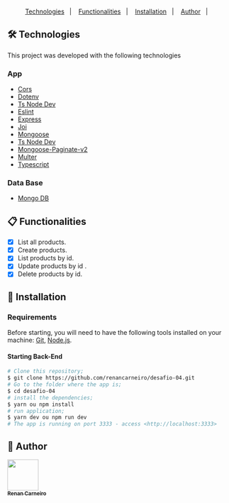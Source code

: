 <h1 align="center">
  <br />
  <a href="https://www.linkedin.com/in/renancc/">
  </a>
</h1>
<p align="center">
  <a href="#-tecnologias">Technologies</a>&nbsp;&nbsp;&nbsp;|&nbsp;&nbsp;&nbsp;
    <a href="#clipboard-Funcionalidades">Functionalities</a>&nbsp;&nbsp;&nbsp;|&nbsp;&nbsp;&nbsp;
  <a href="#closed_book-instalação">Installation</a>&nbsp;&nbsp;&nbsp;|&nbsp;&nbsp;&nbsp;
  <a href="#man-Autor">Author</a>&nbsp;&nbsp;&nbsp;|&nbsp;&nbsp;&nbsp;
</p>

## 🛠 Technologies

This project was developed with the following technologies

### App

- [Cors](#)
- [Dotenv](#)
- [Ts Node Dev](#)
- [Eslint](#)
- [Express](#)
- [Joi](#)
- [Mongoose](#)
- [Ts Node Dev](#)
- [Mongoose-Paginate-v2](#)
- [Multer](#)
- [Typescript](#)











### Data Base

- [Mongo DB](https://www.mongodb.com/atlas/database)


## :clipboard: Functionalities

  - [x] List all products.
  - [x] Create products.
  - [x] List products by id.
  - [x] Update products by id .
  - [x] Delete products by id.

## :closed_book: Installation

### Requirements

Before starting, you will need to have the following tools installed on your machine:
[Git](https://git-scm.com), [Node.js](https://nodejs.org/en/).

#### Starting Back-End

```bash
# Clone this repository;
$ git clone https://github.com/renancarneiro/desafio-04.git
# Go to the folder where the app is;
$ cd desafio-04
# install the dependencies;
$ yarn ou npm install
# run application;
$ yarn dev ou npm run dev
# The app is running on port 3333 - access <http://localhost:3333>
```

## :man: Author

<a href="https://github.com/renancarneiro/">
 <img src="https://avatars.githubusercontent.com/u/29383523?v=4" width="70px;" alt=""/>
 <br />
 <sub><b>Renan Carneiro</b></sub>
</a>
<a href="https://www.linkedin.com/in/renancc/">
</a>